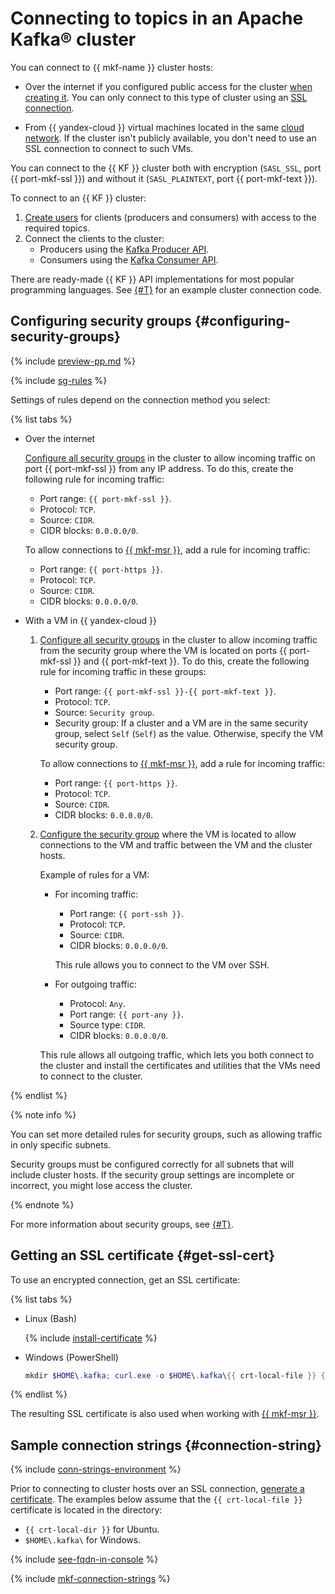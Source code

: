 # Connecting to topics in an Apache Kafka® cluster

You can connect to {{ mkf-name }} cluster hosts:

* Over the internet if you configured public access for the cluster [when creating it](cluster-create.md). You can only connect to this type of cluster using an [SSL connection](#get-ssl-cert).


* From {{ yandex-cloud }} virtual machines located in the same [cloud network](../../vpc/concepts/network.md). If the cluster isn't publicly available, you don't need to use an SSL connection to connect to such VMs.



You can connect to the {{ KF }} cluster both with encryption (`SASL_SSL`, port {{ port-mkf-ssl }}) and without it (`SASL_PLAINTEXT`, port {{ port-mkf-text }}).


To connect to an {{ KF }} cluster:

1. [Create users](cluster-accounts.md#create-user) for clients (producers and consumers) with access to the required topics.
1. Connect the clients to the cluster:
   * Producers using the [Kafka Producer API](https://kafka.apache.org/documentation/#producerapi).
   * Consumers using the [Kafka Consumer API](https://kafka.apache.org/documentation/#consumerapi).

There are ready-made {{ KF }} API implementations for most popular programming languages. See [{#T}](#connection-string) for an example cluster connection code.


## Configuring security groups {#configuring-security-groups}

{% include [preview-pp.md](../../_includes/preview-pp.md) %}

{% include [sg-rules](../../_includes/mdb/sg-rules-connect.md) %}

Settings of rules depend on the connection method you select:

{% list tabs %}

- Over the internet

   [Configure all security groups](../../vpc/operations/security-group-add-rule.md) in the cluster to allow incoming traffic on port {{ port-mkf-ssl }} from any IP address. To do this, create the following rule for incoming traffic:

   * Port range: `{{ port-mkf-ssl }}`.
   * Protocol: `TCP`.
   * Source: `CIDR`.
   * CIDR blocks: `0.0.0.0/0`.

   To allow connections to [{{ mkf-msr }}](../concepts/managed-schema-registry.md), add a rule for incoming traffic:

   * Port range: `{{ port-https }}`.
   * Protocol: `TCP`.
   * Source: `CIDR`.
   * CIDR blocks: `0.0.0.0/0`.

- With a VM in {{ yandex-cloud }}

   1. [Configure all security groups](../../vpc/operations/security-group-add-rule.md) in the cluster to allow incoming traffic from the security group where the VM is located on ports {{ port-mkf-ssl }} and {{ port-mkf-text }}. To do this, create the following rule for incoming traffic in these groups:

      * Port range: `{{ port-mkf-ssl }}-{{ port-mkf-text }}`.
      * Protocol: `TCP`.
      * Source: `Security group`.
      * Security group: If a cluster and a VM are in the same security group, select `Self` (`Self`) as the value. Otherwise, specify the VM security group.

      To allow connections to [{{ mkf-msr }}](../concepts/managed-schema-registry.md), add a rule for incoming traffic:

      * Port range: `{{ port-https }}`.
      * Protocol: `TCP`.
      * Source: `CIDR`.
      * CIDR blocks: `0.0.0.0/0`.

   1. [Configure the security group](../../vpc/operations/security-group-add-rule.md) where the VM is located to allow connections to the VM and traffic between the VM and the cluster hosts.

      Example of rules for a VM:

      * For incoming traffic:
         * Port range: `{{ port-ssh }}`.
         * Protocol: `TCP`.
         * Source: `CIDR`.
         * CIDR blocks: `0.0.0.0/0`.

         This rule allows you to connect to the VM over SSH.

      * For outgoing traffic:
         * Protocol: `Any`.
         * Port range: `{{ port-any }}`.
         * Source type: `CIDR`.
         * CIDR blocks: `0.0.0.0/0`.

      This rule allows all outgoing traffic, which lets you both connect to the cluster and install the certificates and utilities that the VMs need to connect to the cluster.

{% endlist %}

{% note info %}

You can set more detailed rules for security groups, such as allowing traffic in only specific subnets.

Security groups must be configured correctly for all subnets that will include cluster hosts. If the security group settings are incomplete or incorrect, you might lose access the cluster.

{% endnote %}

For more information about security groups, see [{#T}](../concepts/network.md#security-groups).


## Getting an SSL certificate {#get-ssl-cert}

To use an encrypted connection, get an SSL certificate:

{% list tabs %}

- Linux (Bash)

   {% include [install-certificate](../../_includes/mdb/mkf/install-certificate.md) %}


- Windows (PowerShell)

   ```powershell
   mkdir $HOME\.kafka; curl.exe -o $HOME\.kafka\{{ crt-local-file }} {{ crt-web-path }}
   ```


{% endlist %}

The resulting SSL certificate is also used when working with [{{ mkf-msr }}](../concepts/managed-schema-registry.md).

## Sample connection strings {#connection-string}

{% include [conn-strings-environment](../../_includes/mdb/mkf-conn-strings-env.md) %}

Prior to connecting to cluster hosts over an SSL connection, [generate a certificate](#get-ssl-cert). The examples below assume that the `{{ crt-local-file }}` certificate is located in the directory:
* `{{ crt-local-dir }}` for Ubuntu.
* `$HOME\.kafka\` for Windows.

{% include [see-fqdn-in-console](../../_includes/mdb/see-fqdn-in-console.md) %}

{% include [mkf-connection-strings](../../_includes/mdb/mkf-conn-strings.md) %}

